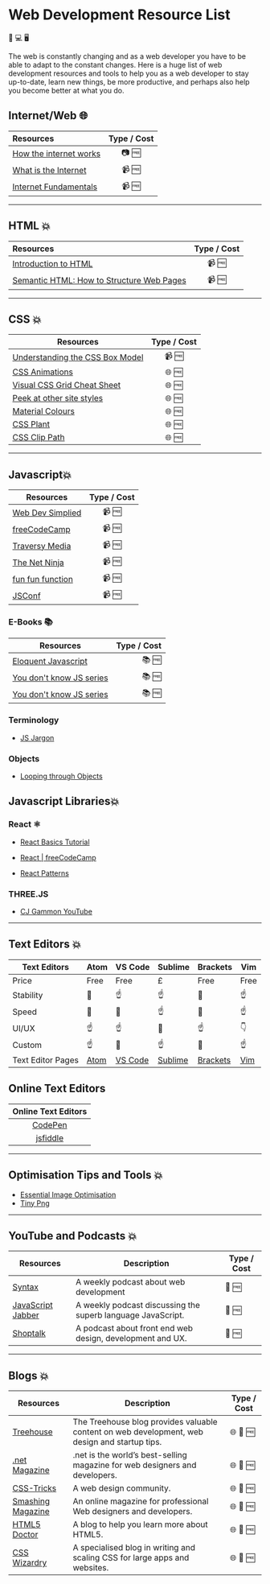 # Web Development Resource List

📱 💻 🖥️

The web is constantly changing and as a web developer you have to be able to adapt to the constant changes.
Here is a huge list of web development resources and tools to help you as a web developer to stay up-to-date,
learn new things, be more productive, and perhaps also help you become better at what you do.

## Internet/Web 🌐

| Resources                                                                                              | Type / Cost |
| :------------------------------------------------------------------------------------------------------|:-----------:|
| [How the internet works](https://www.helloitsliam.com/2014/12/20/how-the-internet-works-infographic/)  | 📷 🆓       |
| [What is the Internet](https://www.youtube.com/watch?v=Dxcc6ycZ73M)                                    | 📹 🆓       |
| [Internet Fundamentals](http://internetfundamentals.com/)                                              | 📹 🆓       |

---

## HTML 💥

| Resources                                                                                                                     | Type / Cost  |
| :---------------------------------------------------------------------------------------------------------------------------- |:------------:|
| [Introduction to HTML](https://scrimba.com/g/ghtml)                                                                           | 📹 🆓        |
| [Semantic HTML: How to Structure Web Pages](https://webdesign.tutsplus.com/courses/semantic-html-how-to-structure-web-pages)  | 📹 🆓        |

---

## CSS 💥

| Resources                                                                                                 | Type / Cost |
| --------------------------------------------------------------------------------------------------------- |:-----------:|
| [Understanding the CSS Box Model](https://webdesign.tutsplus.com/courses/understanding-the-css-box-model) | 📹 🆓       |
| [CSS Animations](http://animista.net/)                                                                    | 🌐 🆓       |
| [Visual CSS Grid Cheat Sheet](http://grid.malven.co/)                                                     | 🌐 🆓       |
| [Peek at other site styles](http://stylifyme.com/)                                                        | 🌐 🆓       |
| [Material Colours](https://www.materialui.co/colors)                                                      | 🌐 🆓       |
| [CSS Plant](http://www.cssplant.com/)                                                                     | 🌐 🆓       |
| [CSS Clip Path](https://bennettfeely.com/clippy/)                                                         | 🌐 🆓       |

---

## Javascript💥

| Resources                                                                    | Type / Cost |
| -----------------------------------------------------------------------------|:-----------:|
| [Web Dev Simplied](https://www.youtube.com/channel/UCFbNIlppjAuEX4znoulh0Cw) | 📹 🆓      |
| [freeCodeCamp](https://www.youtube.com/channel/UC8butISFwT-Wl7EV0hUK0BQ)     | 📹 🆓      |
| [Traversy Media](https://www.youtube.com/channel/UC8butISFwT-Wl7EV0hUK0BQ)   | 📹 🆓      |
| [The Net Ninja](https://www.youtube.com/channel/UCW5YeuERMmlnqo4oq8vwUpg)    | 📹 🆓      |
| [fun fun function](https://www.youtube.com/channel/UCO1cgjhGzsSYb1rsB4bFe4Q) | 📹 🆓      |
| [JSConf](https://www.youtube.com/channel/UCzoVCacndDCfGDf41P-z0iA)           | 📹 🆓      |

### E-Books 📚

| Resources                                                              | Type / Cost |
| ---------------------------------------------------------------------- |------------:|
| [Eloquent Javascript](http://eloquentjavascript.net/)                  | 📚 🆓       |
| [You don't know JS series](https://github.com/getify/You-Dont-Know-JS) | 📚 🆓       |
| [You don't know JS series](https://github.com/getify/You-Dont-Know-JS) | 📚 🆓       |

### Terminology

* [JS Jargon](http://jargon.js.org/)

### Objects

* [Looping through Objects](https://zellwk.com/blog/looping-through-js-objects/)

## Javascript Libraries💥

### React ⚛️

* [React Basics Tutorial](https://scrimba.com/g/glearnreact)
* [React | freeCodeCamp](https://learn.freecodecamp.org/front-end-libraries/react)

* [React Patterns](https://reactpatterns.com/)

### THREE.JS

* [CJ Gammon YouTube](https://www.youtube.com/channel/UCFbkyvvsEQn7AmQO6_G5J-A)

---

## Text Editors 💥

| Text Editors      | Atom                     | VS Code                                   | Sublime                                   | Brackets                       | Vim                         |
|-------------------|--------------------------|-------------------------------------------|-------------------------------------------|--------------------------------|-----------------------------|
| Price             | Free                     | Free                                      |  £                                        | Free                           | Free                        |
| Stability         | 👊                       | ☝️                                        | ☝️                                       | 👊                             | ☝️                          |
| Speed             | 👊                       | 👊                                        | ☝️                                       | 👊                             | ☝️                          |
| UI/UX             | ☝️                       | ☝️                                        | 👊                                       | ☝️                             | 👇                          |
| Custom            | ☝️                       | 👊                                        | ☝️                                       | 👊                             | ☝️                          |
| Text Editor Pages | [Atom](https://atom.io/) | [VS Code](https://code.visualstudio.com/) | [Sublime](https://www.sublimetext.com/3) | [Brackets](http://brackets.io/) | [Vim](https://www.vim.org/) |

## Online Text Editors

| Online Text Editors               |
|:---------------------------------:|
| [CodePen ](https://codepen.io/)   |
| [jsfiddle](https://jsfiddle.net/) |

---

## Optimisation Tips and Tools 💥

* [Essential Image Optimisation](https://images.guide/)
* [Tiny Png](https://tinypng.com/)

---

## YouTube and Podcasts 💥

| Resources                                         | Description                                                 | Type / Cost |
|---------------------------------------------------|-------------------------------------------------------------|-------------|
|[Syntax](https://syntax.fm/)                       | A weekly podcast about web development                      | 🎵 🆓       |
|[JavaScript Jabber](https://devchat.tv/js-jabber/) | A weekly podcast discussing the superb language JavaScript. | 🎵 🆓       |
|[Shoptalk](https://shoptalkshow.com)               | A podcast about front end web design, development and UX.   | 🎵 🆓       |

---

## Blogs 💥

| Resources                                 | Description                                                                                  | Type / Cost |
|-------------------------------------------|----------------------------------------------------------------------------------------------|-------------|
|[Treehouse](https://blog.teamtreehouse.com)| The Treehouse blog provides valuable content on web development, web design and startup tips.| 🌐 📜 🆓   |
|[.net Magazine](https://www.creativebloq.com/net-magazine)| .net is the world’s best-selling magazine for web designers and developers.   | 🌐 📜 🆓   |
|[CSS-Tricks](https://css-tricks.com)| A web design community.                                                                             | 🌐 📜 🆓   |
|[Smashing Magazine](https://www.smashingmagazine.com/)| An online magazine for professional Web designers and developers.                 | 🌐 📜 🆓   |
|[HTML5 Doctor](http://html5doctor.com/)| A blog to help you learn more about HTML5.                                                       | 🌐 📜 🆓   |
|[CSS Wizardry](https://csswizardry.com)| A specialised blog in writing and scaling CSS for large apps and websites.                       | 🌐 📜 🆓   |